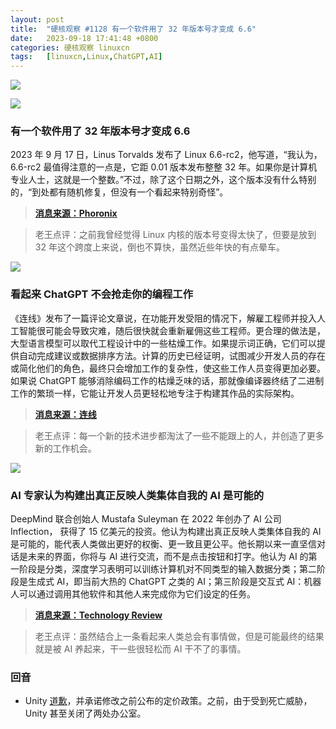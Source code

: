```yaml
---
layout: post
title:	"硬核观察 #1128 有一个软件用了 32 年版本号才变成 6.6"
date:	2023-09-18 17:41:48 +0800 
categories:	硬核观察 linuxcn 
tags:	[linuxcn,Linux,ChatGPT,AI]
---
```



![](/Asserts/Images//attachment/album/202309/18/174057b21xbqua71mfappw.jpg)


![](/Asserts/Images//attachment/album/202309/18/174105a2q5nnw1xn8m5j5w.jpg)


### 有一个软件用了 32 年版本号才变成 6.6


2023 年 9 月 17 日，Linus Torvalds 发布了 Linux 6.6-rc2，他写道，“我认为，6.6-rc2 最值得注意的一点是，它距 0.01 版本发布整整 32 年。如果你是计算机专业人士，这就是一个整数。”不过，除了这个日期之外，这个版本没有什么特别的，“到处都有随机修复，但没有一个看起来特别奇怪”。



> 
> **[消息来源：Phoronix](https://www.phoronix.com/news/Linux-6.6-rc2-Released)**
> 
> 
> 



> 
> 老王点评：之前我曾经觉得 Linux 内核的版本号变得太快了，但要是放到 32 年这个跨度上来说，倒也不算快，虽然近些年快的有点晕车。
> 
> 
> 


![](/Asserts/Images//attachment/album/202309/18/174115hf22p39246b34bn3.jpg)


### 看起来 ChatGPT 不会抢走你的编程工作


《连线》发布了一篇评论文章说，在功能开发受阻的情况下，解雇工程师并投入人工智能很可能会导致灾难，随后很快就会重新雇佣这些工程师。更合理的做法是，大型语言模型可以取代工程设计中的一些枯燥工作。如果提示词正确，它们可以提供自动完成建议或数据排序方法。计算的历史已经证明，试图减少开发人员的存在或简化他们的角色，最终只会增加工作的复杂性，使这些工作人员变得更加必要。如果说 ChatGPT 能够消除编码工作的枯燥乏味的话，那就像编译器终结了二进制工作的繁琐一样，它能让开发人员更轻松地专注于构建其作品的实际架构。



> 
> **[消息来源：连线](https://www.wired.com/story/chatgpt-coding-software-crisis/)**
> 
> 
> 



> 
> 老王点评：每一个新的技术进步都淘汰了一些不能跟上的人，并创造了更多新的工作机会。
> 
> 
> 


![](/Asserts/Images//attachment/album/202309/18/174127afk08bogpfpyvfpa.jpg)


### AI 专家认为构建出真正反映人类集体自我的 AI 是可能的


DeepMind 联合创始人 Mustafa Suleyman 在 2022 年创办了 AI 公司 Inflection， 获得了 15 亿美元的投资。他认为构建出真正反映人类集体自我的 AI 是可能的，能代表人类做出更好的权衡、更一致且更公平。他长期以来一直坚信对话是未来的界面，你将与 AI 进行交流，而不是点击按钮和打字。他认为 AI 的第一阶段是分类，深度学习表明可以训练计算机对不同类型的输入数据分类；第二阶段是生成式 AI，即当前大热的 ChatGPT 之类的 AI；第三阶段是交互式 AI：机器人可以通过调用其他软件和其他人来完成你为它们设定的任务。



> 
> **[消息来源：Technology Review](https://www.technologyreview.com/2023/09/15/1079624/deepmind-inflection-generative-ai-whats-next-mustafa-suleyman/)**
> 
> 
> 



> 
> 老王点评：虽然结合上一条看起来人类总会有事情做，但是可能最终的结果就是被 AI 养起来，干一些很轻松而 AI 干不了的事情。
> 
> 
> 


### 回音


* Unity [道歉](https://www.ign.com/articles/unity-has-apologized-for-its-install-fee-policy-and-says-it-will-be-making-changes-to-it)，并承诺修改之前公布的定价政策。之前，由于受到死亡威胁，Unity 甚至关闭了两处办公室。
